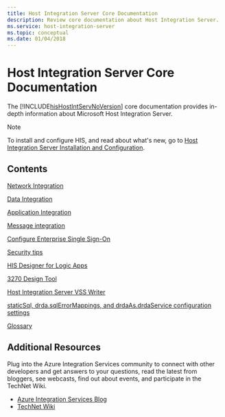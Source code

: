 ```yaml
---
title: Host Integration Server Core Documentation
description: Review core documentation about Host Integration Server.
ms.service: host-integration-server
ms.topic: conceptual
ms.date: 01/04/2018
---
```


# Host Integration Server Core Documentation

The [!INCLUDE[hisHostIntServNoVersion](../includes/hishostintservnoversion-md.md)] core documentation provides in-depth information about Microsoft Host Integration Server.

> [!NOTE]
>  To install and configure HIS, and read about what's new, go to [Host Integration Server Installation and Configuration](../install-and-config-guides/host-integration-server-installation-and-configuration.md).

## Contents

[Network Integration](network-integration.md)

[Data Integration](data-integration.md)

[Application Integration](application-integration-planning-2.md)

[Message integration](message-integration-configuration-2.md)

[Configure Enterprise Single Sign-On](enterprise-single-sign-on-configuration-1.md)

[Security tips](security-and-protection1.md)

[HIS Designer for Logic Apps](application-integration-ladesigner-1.md)

[3270 Design Tool](application-integration-3270designer-1.md)

[Host Integration Server VSS Writer](host-integration-server-vss-writer.md)

[staticSql, drda.sqlErrorMappings, and drdaAs.drdaService configuration settings](application-configuration-settings.md)

[Glossary](glossary2.md)

## Additional Resources

Plug into the Azure Integration Services community to connect with other developers and get answers to your questions, read the latest from bloggers, see webcasts, find out about events, and participate in the TechNet Wiki.

- [Azure Integration Services Blog](https://techcommunity.microsoft.com/t5/host-integration-blog/bg-p/HostIntegrationBlog)
- [TechNet Wiki](https://go.microsoft.com/fwlink/?LinkId=198099)
